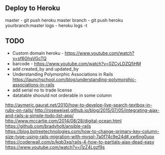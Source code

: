 
Deploy to Heroku
------------------
master - git push heroku master
branch - git push heroku yourbranch:master
logs - heroku logs -t


TODO
-----------
* Custom domain heroku - https://www.youtube.com/watch?v=sf6GhsVGcTQ
* barcode - https://www.youtube.com/watch?v=0ZCvLDZQ5HM
* add created_by and updated_by
* Understanding Polymorphic Associations in Rails
 https://launchschool.com/blog/understanding-polymorphic-associations-in-rails
* add serial no to trade license
* datatable shoould not orderable in some column

http://aymeric.gaurat.net/2010/how-to-develop-live-search-textbox-in-ruby-on-rails/
http://roseweixel.github.io/blog/2015/07/05/integrating-ajax-and-rails-a-simple-todo-list-app/
http://www.mccartie.com/2014/08/28/digital-ocean.html
https://github.com/bradyholt/ansible-rails
https://blog.botreetechnologies.com/how-to-change-primary-key-column-size-type-using-rails-migration-with-mysql-7a0f74c9e24d#.xw6ng0upx
https://coderwall.com/p/kqb3xq/rails-4-how-to-partials-ajax-dead-easy
https://www.youtube.com/watch?v=j1zZ4Lgzf9s

